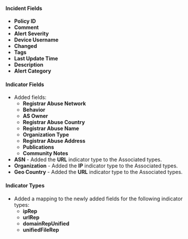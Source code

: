 
#### Incident Fields
- **Policy ID**
- **Comment**
- **Alert Severity**
- **Device Username**
- **Changed**
- **Tags**
- **Last Update Time**
- **Description**
- **Alert Category**

#### Indicator Fields
- Added fields:
  - **Registrar Abuse Network**
  - **Behavior**
  - **AS Owner**
  - **Registrar Abuse Country**
  - **Registrar Abuse Name** 
  - **Organization Type**
  - **Registrar Abuse Address**
  - **Publications**
  - **Community Notes**
- **ASN** - Added the **URL** indicator type to the Associated types.
- **Organization** - Added the **IP** indicator type to the Associated types.
- **Geo Country** - Added the **URL** indicator type to the Associated types.

#### Indicator Types
- Added a mapping to the newly added fields for the following indicator types:
  - **ipRep**
  - **urlRep**
  - **domainRepUnified**
  - **unifiedFileRep**
